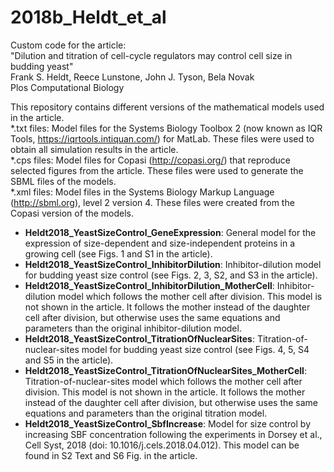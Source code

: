 # 2018b_Heldt_et_al

Custom code for the article: <br>
"Dilution and titration of cell-cycle regulators may control cell size in budding yeast" <br>
Frank S. Heldt, Reece Lunstone, John J. Tyson, Bela Novak <br>
Plos Computational Biology

This repository contains different versions of the mathematical models used in the article.<br>
\*.txt files: Model files for the Systems Biology Toolbox 2 (now known as IQR Tools, https://iqrtools.intiquan.com/) for MatLab. These files were used to obtain all simulation results in the article.<br>
\*.cps files: Model files for Copasi (http://copasi.org/) that reproduce selected figures from the article. These files were used to generate the SBML files of the models.<br>
\*.xml files: Model files in the Systems Biology Markup Language (http://sbml.org), level 2 version 4. These files were created from the Copasi version of the models.<br>

- **Heldt2018_YeastSizeControl_GeneExpression**: General model for the expression of size-dependent and size-independent proteins in a growing cell (see Figs. 1 and S1 in the article).
- **Heldt2018_YeastSizeControl_InhibitorDilution**: Inhibitor-dilution model for budding yeast size control (see Figs. 2, 3, S2, and S3 in the article).
- **Heldt2018_YeastSizeControl_InhibitorDilution_MotherCell**: Inhibitor-dilution model which follows the mother cell after division. This model is not shown in the article. It follows the mother instead of the daughter cell after division, but otherwise uses the same equations and parameters than the original inhibitor-dilution model.
- **Heldt2018_YeastSizeControl_TitrationOfNuclearSites**: Titration-of-nuclear-sites model for budding yeast size control (see Figs. 4, 5, S4 and S5 in the article).
- **Heldt2018_YeastSizeControl_TitrationOfNuclearSites_MotherCell**: Titration-of-nuclear-sites model which follows the mother cell after division. This model is not shown in the article. It follows the mother instead of the daughter cell after division, but otherwise uses the same equations and parameters than the original titration model.
- **Heldt2018_YeastSizeControl_SbfIncrease**: Model for size control by increasing SBF concentration following the experiments in Dorsey et al., Cell Syst, 2018 (doi: 10.1016/j.cels.2018.04.012). This model can be found in S2 Text and S6 Fig. in the article.
